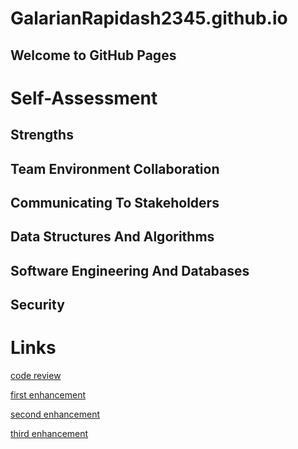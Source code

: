 # GalarianRapidash2345.github.io

## Welcome to GitHub Pages


# Self-Assessment


## Strengths


## Team Environment Collaboration


## Communicating To Stakeholders


## Data Structures And Algorithms

## Software Engineering And Databases

## Security


# Links


[code review](https://galarianrapidash2345.github.io/Code-Review/)



[first enhancement](https://galarianrapidash2345.github.io/Enhancement-One/)


[second enhancement](https://galarianrapidash2345.github.io/Enhancement-Two/)

[third enhancement](https://galarianrapidash2345.github.io/Enhancement-Three/)




